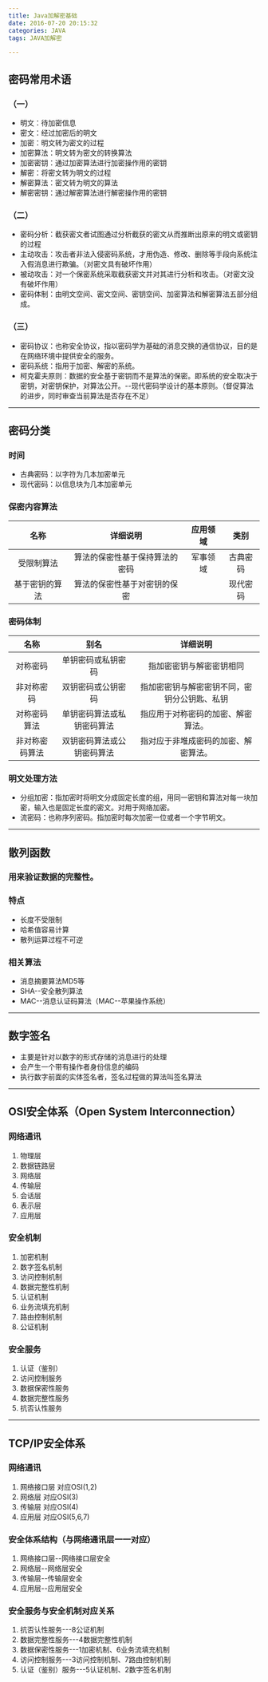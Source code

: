 ```yaml
---
title: Java加解密基础
date: 2016-07-20 20:15:32
categories: JAVA
tags: JAVA加解密

---
```


## 密码常用术语
### （一）
- 明文：待加密信息
- 密文：经过加密后的明文
- 加密：明文转为密文的过程
- 加密算法：明文转为密文的转换算法
- 加密密钥：通过加密算法进行加密操作用的密钥
- 解密：将密文转为明文的过程
- 解密算法：密文转为明文的算法
- 解密密钥：通过解密算法进行解密操作用的密钥  

<!--more-->

### （二）
- 密码分析：截获密文者试图通过分析截获的密文从而推断出原来的明文或密钥的过程
- 主动攻击：攻击者非法入侵密码系统，才用伪造、修改、删除等手段向系统注入假消息进行欺骗。（对密文具有破坏作用）
- 被动攻击：对一个保密系统采取截获密文并对其进行分析和攻击。（对密文没有破坏作用）
- 密码体制：由明文空间、密文空间、密钥空间、加密算法和解密算法五部分组成。

### （三）
- 密码协议：也称安全协议，指以密码学为基础的消息交换的通信协议，目的是在网络环境中提供安全的服务。
- 密码系统：指用于加密、解密的系统。
- 柯克霍夫原则：数据的安全基于密钥而不是算法的保密。即系统的安全取决于密钥，对密钥保护，对算法公开。--现代密码学设计的基本原则。（督促算法的进步，同时审查当前算法是否存在不足）


----------

## 密码分类
### 时间
- 古典密码：以字符为几本加密单元
- 现代密码：以信息块为几本加密单元

### 保密内容算法

| 名称          | 详细说明       | 应用领域  | 类别    |
|:-------------:|:-------------:|:-----:|:-----------:|
| 受限制算法     | 算法的保密性基于保持算法的密码 | 军事领域 | 古典密码 
| 基于密钥的算法     | 算法的保密性基于对密钥的保密 |    | 现代密码
### 密码体制
| 名称 | 别名 | 详细说明 
|:-------:|:-------:|:------:|
| 对称密码 | 单钥密码或私钥密码 | 指加密密钥与解密密钥相同 
|非对称密码|双钥密码或公钥密码 | 指加密密钥与解密密钥不同，密钥分公钥匙、私钥|
|对称密码算法|单钥密码算法或私钥密码算法|指应用于对称密码的加密、解密算法。|
|非对称密码算法|双钥密码算法或公钥密码算法|指对应于非堆成密码的加密、解密算法。|

### 明文处理方法
- 分组加密：指加密时将明文分成固定长度的组，用同一密钥和算法对每一块加密，输入也是固定长度的密文。对用于网络加密。
- 流密码：也称序列密码。指加密时每次加密一位或者一个字节明文。


----------

## 散列函数
### 用来验证数据的完整性。
### 特点
- 长度不受限制
- 哈希值容易计算
- 散列运算过程不可逆
 
### 相关算法
- 消息摘要算法MD5等
- SHA--安全散列算法
- MAC--消息认证码算法（MAC--苹果操作系统）
 

----------

## 数字签名
- 主要是针对以数字的形式存储的消息进行的处理  
- 会产生一个带有操作者身份信息的编码  
- 执行数字前面的实体签名者，签名过程做的算法叫签名算法

----------

## OSI安全体系（Open System Interconnection）
### 网络通讯
1. 物理层
2. 数据链路层
3. 网络层
4. 传输层
5. 会话层
6. 表示层
7. 应用层

### 安全机制
1. 加密机制
2. 数字签名机制
3. 访问控制机制
4. 数据完整性机制
5. 认证机制
6. 业务流填充机制
7. 路由控制机制
8. 公证机制

### 安全服务
1. 认证（鉴别）
2. 访问控制服务
3. 数据保密性服务
4. 数据完整性服务
5. 抗否认性服务

----------

## TCP/IP安全体系
### 网络通讯
1. 网络接口层		对应OSI(1,2)
2. 网络层		对应OSI(3)
3. 传输层		对应OSI(4)
4. 应用层		对应OSI(5,6,7)

### 安全体系结构（与网络通讯层一一对应）
1. 网络接口层--网络接口层安全
2. 网络层--网络层安全
3. 传输层--传输层安全
4. 应用层--应用层安全

### 安全服务与安全机制对应关系
1. 抗否认性服务---8公证机制
2. 数据完整性服务---4数据完整性机制
3. 数据保密性服务---1加密机制、6业务流填充机制
4. 访问控制服务---3访问控制机制、7路由控制机制
5. 认证（鉴别）服务---5认证机制、2数字签名机制
